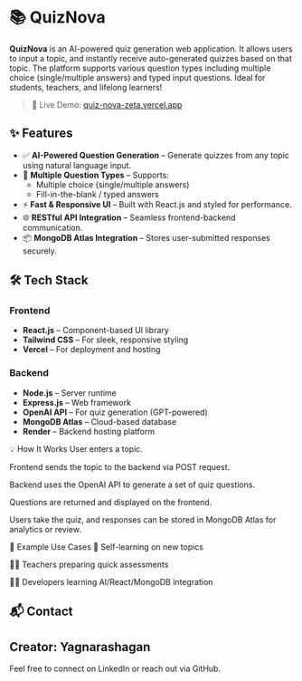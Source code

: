 # 📚 QuizNova

**QuizNova** is an AI-powered quiz generation web application. It allows users to input a topic, and instantly receive auto-generated quizzes based on that topic. The platform supports various question types including multiple choice (single/multiple answers) and typed input questions. Ideal for students, teachers, and lifelong learners!

> 🚀 Live Demo: [quiz-nova-zeta.vercel.app](https://quiz-nova-zeta.vercel.app)

## ✨ Features

- ✅ **AI-Powered Question Generation** – Generate quizzes from any topic using natural language input.
- 📝 **Multiple Question Types** – Supports:
  - Multiple choice (single/multiple answers)
  - Fill-in-the-blank / typed answers
- ⚡ **Fast & Responsive UI** – Built with React.js and styled for performance.
- 🌐 **RESTful API Integration** – Seamless frontend-backend communication.
- 📦 **MongoDB Atlas Integration** – Stores user-submitted responses securely.

## 🛠️ Tech Stack

### Frontend
- **React.js** – Component-based UI library
- **Tailwind CSS** – For sleek, responsive styling
- **Vercel** – For deployment and hosting

### Backend
- **Node.js** – Server runtime
- **Express.js** – Web framework
- **OpenAI API** – For quiz generation (GPT-powered)
- **MongoDB Atlas** – Cloud-based database
- **Render** – Backend hosting platform

💡 How It Works
User enters a topic.

Frontend sends the topic to the backend via POST request.

Backend uses the OpenAI API to generate a set of quiz questions.

Questions are returned and displayed on the frontend.

Users take the quiz, and responses can be stored in MongoDB Atlas for analytics or review.

🧠 Example Use Cases
📖 Self-learning on new topics

🧑‍🏫 Teachers preparing quick assessments

👨‍💻 Developers learning AI/React/MongoDB integration



## 📬 Contact
## Creator: Yagnarashagan

Feel free to connect on LinkedIn or reach out via GitHub.

